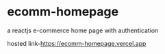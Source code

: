 # ecomm-homepage
a reactjs  e-commerce home page with authentication 


hosted link-https://ecomm-homepage.vercel.app
